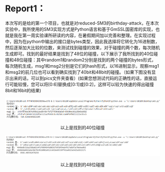 # Report1：

  本次写的是给的第一个项目，也就是对reduced-SM3的birthday-attack，在本次实验中，我所使用的SM3实现方式是Python语言和基于GmSSL国密库的实现，也就是我在第一周实验课所研读的内容，在暑假期间加以完善和整理。在实现过程中，因为在python中输出的接口是bytes类型，因此我选择将它转化为16进制数，然后逐渐加大比较的位数，来测试找到碰撞的效果，对于碰撞的两个数，每次随机生成即可。找到的最好结果是找到了48位的碰撞，以下展示了我所找到的40位碰撞和48位碰撞：其中random1和random2分别是找到的两个碰撞的bytes形式，每次随机生成，msg1和msg2分别是它们的hash形式，以16进制显示，观察msg1和msg2的前几位也可以看到确实找到了40bit和48bit的碰撞。（如果下图没有显示出来的话，可以到pics文件夹查看）(如果您想测试代码的正确性的话，直接运行可能较慢，您可以将[0:6]替换成[0:1]或[0:2]，这样可以较为快速的得出碰撞8bit和16bit的结果)

![img](./pics/40bit.png)

<center>以上是找到的40位碰撞<center>

![img](./pics/48bit.png)

<center>以上是找到的48位碰撞<center>

